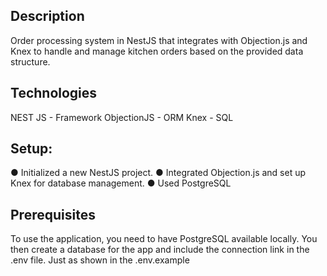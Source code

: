## Description

Order processing system in NestJS that integrates with Objection.js and
Knex to handle and manage kitchen orders based on the provided data structure.



## Technologies

NEST JS - Framework
ObjectionJS - ORM
Knex - SQL



## Setup:
● Initialized a new NestJS project.
● Integrated Objection.js and set up Knex for database management.
● Used PostgreSQL




## Prerequisites

To use the application, you need to have PostgreSQL available locally. You then create a database for the app and include the connection link in the .env file. Just as shown in the .env.example



